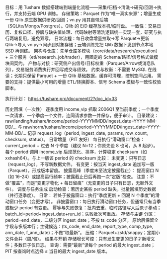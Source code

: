 目标：用 Tushare 数据搭建端到端量化流程——采集/归档→清洗→研究/回测→执行，并支持云端 GPU 训练。
存储策略：Parquet 作为“唯一真实来源”；增量生成一份 Qlib 原生数据供研究/回测；vn.py 用其自带后端（SQLite/Mongo/Postgres）。Qlib 的 E/D 缓存放本机/临时盘。
一致性：交易日历、复权口径、停牌与缺失值处理、代码映射等清洗逻辑统一实现一套，研究与执行两端复用，避免双写。
日常流程：每日收盘增量拉取→写 Parquet→更新 Qlib→导入 vn.py→同步到对象存储；云端训练先把 Qlib 数据下发到节点本地 SSD 再训练。
架构与仓库：先单仓库多模块（core/data/research/execution）+ 三个服务（etl/research_job/trader），用固定的 Schema/路径/信号格式做模块间契约。
产物与对接：研究侧产出信号/目标权重（Parquet/Arrow或消息队列），交易服务消费执行并回写成交与绩效。
约束与权衡：不需要 MySQL 在线读；长期只保留 Parquet + 一份 Qlib 基础数据，缓存可清理，控制空间占用。
需要的支持：提供最小可用的增量 ETL/转换脚本、信号 Schema 模板与一致性校验脚本。


执行计划：
https://tushare.pro/document/2?doc_id=33

历史回填（一次性）
逐季度用 income_vip 抓取 2006Q1 至当前季度；一个季度一次请求、一个季度一个文件，连同请求参数一并保存，便于审计。
目录建议：raw/landing/tushare/income/period=YYYYMMDD/ingest_date=YYYY-MM-DD/… 与 raw/norm/tushare/income/period=YYYYMMDD/ingest_date=YYYY-MM-DD/…
记录 request_log（period, ingest_date, params, row_count, checksum, status）。
日常增量（PIT 友好）
每日执行“滑动窗口”检查：current_period + 过去 N 个季度（建议 N=12；你原先设 8 也可，从 8 起步）。
每个 period 调用 income_vip 后规范化、排序，计算稳定 checksum（如 xxhash64）。与上一版该 period 的 checksum 比较：
未变更：只写日志（request_log），不写新数据文件。
有变更：按当天 ingest_date 追加写一版（Parquet），形成版本留痕。
披露高峰（季度末至法定披露截止）：
提高窗口 N（如 16–24）或提高运行频率；披露截止日后再跑一次“定版”检查。
注意：不做“覆盖”，而是“变更才物化 + 每日留痕”（无变更的日子只有日志，无额外文件）。
调度与任务生成
启动检查：若历史某些 period 缺失，批量回填历史数据（并行逐季度）。
日常：
若处于披露窗口：执行“季度更新 + 回溯 N 个季度”的滑动窗口任务（变更才写）。
非披露窗口：每日执行滑动窗口任务，但通常只有当季或极少 period 有变更。
幂等与失败恢复：批内去重、临时路径写入后原子移动；batch_id=period+ingest_date+run_id；失败批次可重放。
存储与主键
分区：period=end_date，二级分区 ingest_date；不按 ts_code 分区。
原始层保留全字段与多版本行；主键候选：(ts_code, end_date, report_type, comp_type, ann_date, f_ann_date)；不做“取最新”。
压缩：Parquet+zstd/snappy；定期小文件合并（周/旬）。
结果与开销
存储增长可控：只有发生变更的日子才新增文件；多数日子仅日志。
查询：需要“最新”读每个 period 的最大 ingest_date；PIT 按查询时点选择 ≤ 当日的最大 ingest_date 版本。





